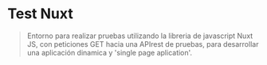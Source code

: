 # Test Nuxt

> Entorno para realizar pruebas utilizando la libreria de javascript Nuxt JS, con peticiones GET hacia una APIrest de pruebas, para desarrollar una aplicación dinamica y 'single page aplication'.

